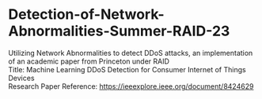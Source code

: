 # Detection-of-Network-Abnormalities-Summer-RAID-23
Utilizing Network Abnormalities to detect DDoS attacks, an implementation of an academic paper from Princeton under RAID  
Title: Machine Learning DDoS Detection for Consumer Internet of Things Devices  
Research Paper Reference: https://ieeexplore.ieee.org/document/8424629
